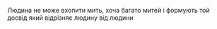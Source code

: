 Людина не може вхопити мить, хоча багато митей і формують той досвід який відрізняє людину від людини